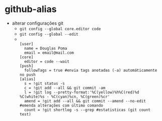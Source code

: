 # github-alias
- alterar configurações git
  - <code>git config --global core.editor code </code>
  - <code>git config --global --edit</code>
  - <code>
    [user] 
      name = Douglas Poma
      email = email@mail.com
    [core]
      editor = code --wait
    [push]
      followTags = true #envia tags anotadas (-a) automáticamente no push
    [alias]
      s = !git status -s
      c = !git add --all && git commit -am
      l = !git log --pretty-format:'%C(yellow)%h%C(red)%d %C(white)%s - %C(cyan)%cn, %C(green)%cr'
      amend = !git add --all && git commit --amend --no-edit #emenda alterações com último comando
      count = !git shortlog -s --grep #estatisticas (git count test)
    </code>
